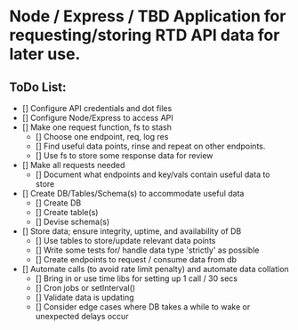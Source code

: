 # Node / Express / TBD Application for requesting/storing RTD API data for later use.

## ToDo List:
- [] Configure API credentials and dot files
- [] Configure Node/Express to access API
- [] Make one request function, fs to stash
  - [] Choose one endpoint, req, log res
  - [] Find useful data points, rinse and repeat on other endpoints.
  - [] Use fs to store some response data for review
- [] Make all requests needed
  - [] Document what endpoints and key/vals contain useful data to store
- [] Create DB/Tables/Schema(s) to accommodate useful data
  - [] Create DB
  - [] Create table(s)
  - [] Devise schema(s)
- [] Store data; ensure integrity, uptime, and availability of DB
  - [] Use tables to store/update relevant data points
  - [] Write some tests for/ handle data type 'strictly' as possible
  - [] Create endpoints to request / consume data from db
- [] Automate calls (to avoid rate limit penalty) and automate data collation
  - [] Bring in or use time libs for setting up 1 call / 30 secs
  - [] Cron jobs or setInterval()
  - [] Validate data is updating
  - [] Consider edge cases where DB takes a while to wake or unexpected delays occur
